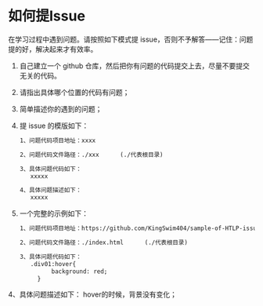 # 如何提Issue

在学习过程中遇到问题。请按照如下模式提 issue，否则不予解答——记住：问题提的好，解决起来才有效率。

1. 自己建立一个 github 仓库，然后把你有问题的代码提交上去，尽量不要提交无关的代码。

2. 请指出具体哪个位置的代码有问题；

3. 简单描述你的遇到的问题；

4. 提 issue 的模版如下：

      ```html
      1、问题代码项目地址：xxxx
      
      2、问题代码文件路径：./xxx      (./代表根目录)
      
      3、具体问题代码如下：
         xxxxx
      
      4、具体问题描述如下：
         xxxxx
      ```

5. 一个完整的示例如下：

   ```html
   1、问题代码项目地址：https://github.com/KingSwim404/sample-of-HTLP-issue
   
   2、问题代码文件路径：./index.html      (./代表根目录)
   
   3、具体问题代码如下：
      .div01:hover{
            background: red;
        }
   
4、具体问题描述如下：
      hover的时候，背景没有变化；
```
   
   
   
   

